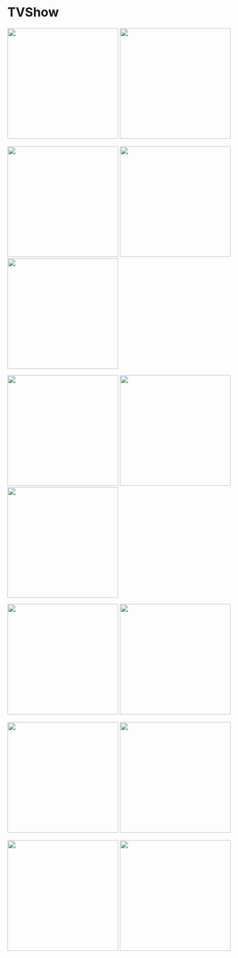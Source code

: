 # TVShow

<img src="images/Screenshot_2019-10-12-16-46-04-090_com.mehedi.user.tvshow.png" width="250dp" hight="500dp">         <img 
src="images/Screenshot_2019-10-12-16-48-04-556_com.miui.video.png" width="250dp" hight="500dp">

<img src="images/Screenshot_2019-10-12-16-32-31-202_com.mehedi.user.tvshow.png" width="250dp" hight="500dp">        <img 
src="images/Screenshot_2019-10-12-16-32-38-273_com.mehedi.user.tvshow.png" width="250dp" hight="500dp">             <img 
src="images/Screenshot_2019-10-12-16-33-20-003_com.mehedi.user.tvshow.png" width="250dp" hight="500dp">

<img src="images/Screenshot_2019-10-12-16-33-28-618_com.mehedi.user.tvshow.png" width="250dp" hight="500dp">        <img 
src="images/Screenshot_2019-10-12-16-49-42-181_com.mehedi.user.tvshow.png" width="250dp" hight="500dp">         <img 
src="images/Screenshot_2019-10-12-16-49-52-011_com.mehedi.user.tvshow.png" width="250dp" hight="500dp">

<img src="images/Screenshot_2019-10-12-16-45-47-199_com.mehedi.user.tvshow.png" width="250dp" hight="500dp">         <img 
src="images/Screenshot_2019-10-12-16-45-55-092_com.mehedi.user.tvshow.png" width="250dp" hight="500dp">

<img src="images/Screenshot_2019-10-12-16-45-36-209_com.mehedi.user.tvshow.png" width="250dp" hight="500dp">         <img 
src="images/Screenshot_2019-10-12-16-45-40-495_com.mehedi.user.tvshow.png" width="250dp" hight="500dp">

<img src="images/Screenshot_2019-10-12-16-45-22-584_com.mehedi.user.tvshow.png" width="250dp" hight="500dp">         <img 
src="images/Screenshot_2019-10-12-16-45-30-136_com.mehedi.user.tvshow.png" width="250dp" hight="500dp">




